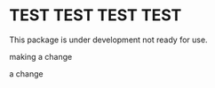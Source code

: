 # TEST TEST TEST TEST

This package is under development not ready for use.

making a change

a change